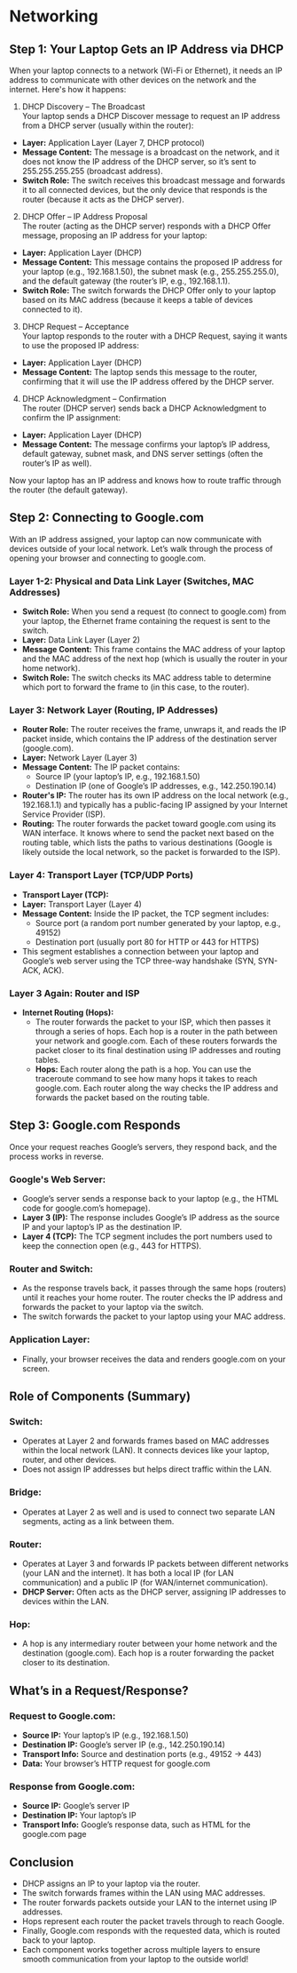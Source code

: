# Networking

## Step 1: Your Laptop Gets an IP Address via DHCP

When your laptop connects to a network (Wi-Fi or Ethernet), it needs an IP address to communicate with other devices on the network and the internet. Here's how it happens:

1. DHCP Discovery – The Broadcast  
Your laptop sends a DHCP Discover message to request an IP address from a DHCP server (usually within the router):

- **Layer:** Application Layer (Layer 7, DHCP protocol)  
- **Message Content:** The message is a broadcast on the network, and it does not know the IP address of the DHCP server, so it’s sent to 255.255.255.255 (broadcast address).  
- **Switch Role:** The switch receives this broadcast message and forwards it to all connected devices, but the only device that responds is the router (because it acts as the DHCP server).  

2. DHCP Offer – IP Address Proposal  
The router (acting as the DHCP server) responds with a DHCP Offer message, proposing an IP address for your laptop:

- **Layer:** Application Layer (DHCP)  
- **Message Content:** This message contains the proposed IP address for your laptop (e.g., 192.168.1.50), the subnet mask (e.g., 255.255.255.0), and the default gateway (the router’s IP, e.g., 192.168.1.1).  
- **Switch Role:** The switch forwards the DHCP Offer only to your laptop based on its MAC address (because it keeps a table of devices connected to it).  

3. DHCP Request – Acceptance  
Your laptop responds to the router with a DHCP Request, saying it wants to use the proposed IP address:

- **Layer:** Application Layer (DHCP)  
- **Message Content:** The laptop sends this message to the router, confirming that it will use the IP address offered by the DHCP server.  

4. DHCP Acknowledgment – Confirmation  
The router (DHCP server) sends back a DHCP Acknowledgment to confirm the IP assignment:

- **Layer:** Application Layer (DHCP)  
- **Message Content:** The message confirms your laptop’s IP address, default gateway, subnet mask, and DNS server settings (often the router’s IP as well).  

Now your laptop has an IP address and knows how to route traffic through the router (the default gateway).

## Step 2: Connecting to Google.com

With an IP address assigned, your laptop can now communicate with devices outside of your local network. Let’s walk through the process of opening your browser and connecting to google.com.

### Layer 1-2: Physical and Data Link Layer (Switches, MAC Addresses)  
- **Switch Role:** When you send a request (to connect to google.com) from your laptop, the Ethernet frame containing the request is sent to the switch.  
- **Layer:** Data Link Layer (Layer 2)  
- **Message Content:** This frame contains the MAC address of your laptop and the MAC address of the next hop (which is usually the router in your home network).  
- **Switch Role:** The switch checks its MAC address table to determine which port to forward the frame to (in this case, to the router).  

### Layer 3: Network Layer (Routing, IP Addresses)  
- **Router Role:** The router receives the frame, unwraps it, and reads the IP packet inside, which contains the IP address of the destination server (google.com).  
- **Layer:** Network Layer (Layer 3)  
- **Message Content:** The IP packet contains:  
  - Source IP (your laptop’s IP, e.g., 192.168.1.50)  
  - Destination IP (one of Google’s IP addresses, e.g., 142.250.190.14)  
- **Router's IP:** The router has its own IP address on the local network (e.g., 192.168.1.1) and typically has a public-facing IP assigned by your Internet Service Provider (ISP).  
- **Routing:** The router forwards the packet toward google.com using its WAN interface. It knows where to send the packet next based on the routing table, which lists the paths to various destinations (Google is likely outside the local network, so the packet is forwarded to the ISP).  

### Layer 4: Transport Layer (TCP/UDP Ports)  
- **Transport Layer (TCP):**  
- **Layer:** Transport Layer (Layer 4)  
- **Message Content:** Inside the IP packet, the TCP segment includes:  
  - Source port (a random port number generated by your laptop, e.g., 49152)  
  - Destination port (usually port 80 for HTTP or 443 for HTTPS)  
- This segment establishes a connection between your laptop and Google’s web server using the TCP three-way handshake (SYN, SYN-ACK, ACK).  

### Layer 3 Again: Router and ISP  
- **Internet Routing (Hops):**  
  - The router forwards the packet to your ISP, which then passes it through a series of hops. Each hop is a router in the path between your network and google.com. Each of these routers forwards the packet closer to its final destination using IP addresses and routing tables.  
  - **Hops:** Each router along the path is a hop. You can use the traceroute command to see how many hops it takes to reach google.com. Each router along the way checks the IP address and forwards the packet based on the routing table.

## Step 3: Google.com Responds

Once your request reaches Google’s servers, they respond back, and the process works in reverse.

### Google's Web Server:
- Google’s server sends a response back to your laptop (e.g., the HTML code for google.com’s homepage).  
- **Layer 3 (IP):** The response includes Google’s IP address as the source IP and your laptop’s IP as the destination IP.  
- **Layer 4 (TCP):** The TCP segment includes the port numbers used to keep the connection open (e.g., 443 for HTTPS).  

### Router and Switch:
- As the response travels back, it passes through the same hops (routers) until it reaches your home router. The router checks the IP address and forwards the packet to your laptop via the switch.  
- The switch forwards the packet to your laptop using your MAC address.  

### Application Layer:
- Finally, your browser receives the data and renders google.com on your screen.

## Role of Components (Summary)

### Switch:
- Operates at Layer 2 and forwards frames based on MAC addresses within the local network (LAN). It connects devices like your laptop, router, and other devices.  
- Does not assign IP addresses but helps direct traffic within the LAN.  

### Bridge:
- Operates at Layer 2 as well and is used to connect two separate LAN segments, acting as a link between them.  

### Router:
- Operates at Layer 3 and forwards IP packets between different networks (your LAN and the internet). It has both a local IP (for LAN communication) and a public IP (for WAN/internet communication).  
- **DHCP Server:** Often acts as the DHCP server, assigning IP addresses to devices within the LAN.  

### Hop:
- A hop is any intermediary router between your home network and the destination (google.com). Each hop is a router forwarding the packet closer to its destination.

## What’s in a Request/Response?

### Request to Google.com:
- **Source IP:** Your laptop’s IP (e.g., 192.168.1.50)  
- **Destination IP:** Google’s server IP (e.g., 142.250.190.14)  
- **Transport Info:** Source and destination ports (e.g., 49152 → 443)  
- **Data:** Your browser’s HTTP request for google.com  

### Response from Google.com:
- **Source IP:** Google’s server IP  
- **Destination IP:** Your laptop’s IP  
- **Transport Info:** Google’s response data, such as HTML for the google.com page

## Conclusion
- DHCP assigns an IP to your laptop via the router.
- The switch forwards frames within the LAN using MAC addresses.
- The router forwards packets outside your LAN to the internet using IP addresses.
- Hops represent each router the packet travels through to reach Google.
- Finally, Google.com responds with the requested data, which is routed back to your laptop.
- Each component works together across multiple layers to ensure smooth communication from your laptop to the outside world!

